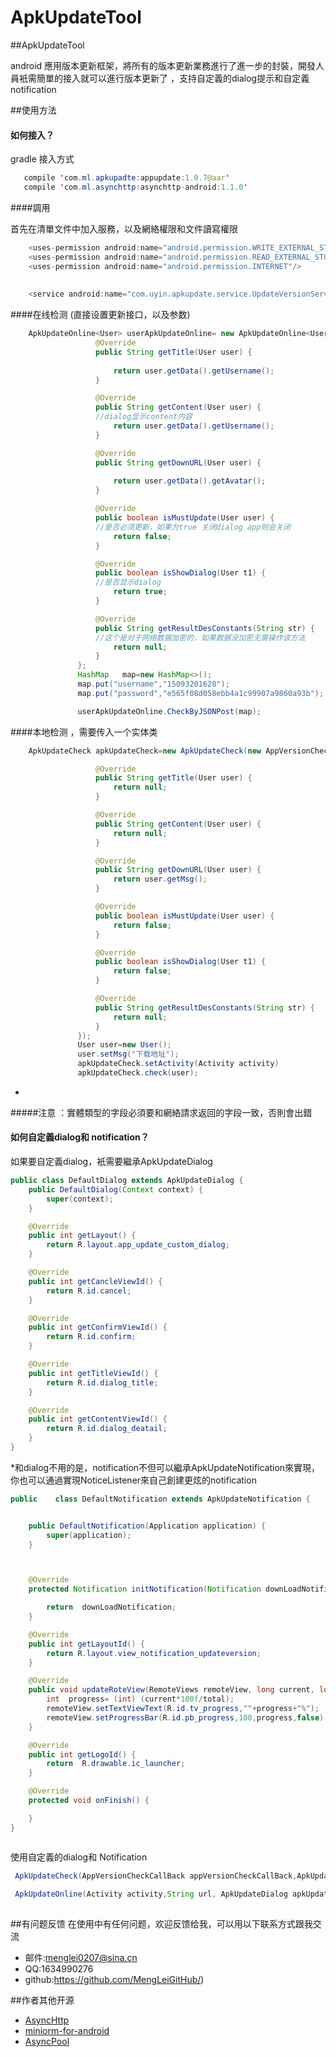 ﻿# ApkUpdateTool
##ApkUpdateTool
 
 android 應用版本更新框架，將所有的版本更新業務進行了進一步的封裝，開發人員衹需簡單的接入就可以進行版本更新了
，支持自定義的dialog提示和自定義 notification

##使用方法

#### 如何接入？
 gradle 接入方式
 ```java
    compile 'com.ml.apkupadte:appupdate:1.0.7@aar'
    compile 'com.ml.asynchttp:asynchttp-android:1.1.0'

 
 ```



####調用

首先在清單文件中加入服務，以及網絡權限和文件讀寫權限
```java
    <uses-permission android:name="android.permission.WRITE_EXTERNAL_STORAGE"/>
    <uses-permission android:name="android.permission.READ_EXTERNAL_STORAGE"/>
    <uses-permission android:name="android.permission.INTERNET"/>
    
    
    <service android:name="com.uyin.apkupdate.service.UpdateVersionService"/>

```


####在线检测 (直接设置更新接口，以及参数)
 ```java
     ApkUpdateOnline<User> userApkUpdateOnline= new ApkUpdateOnline<User>(Activity.this, "http://120.26.106.106:8080/rest/common/user/login.do") {
                    @Override
                    public String getTitle(User user) {
                    
                        return user.getData().getUsername();
                    }

                    @Override
                    public String getContent(User user) {
                    //dialog显示content内容
                        return user.getData().getUsername();
                    }

                    @Override
                    public String getDownURL(User user) {
                    
                        return user.getData().getAvatar();
                    }

                    @Override
                    public boolean isMustUpdate(User user) {
                    //是否必须更新，如果为true 关闭dialog app则会关闭
                        return false;
                    }

                    @Override
                    public boolean isShowDialog(User t1) {
                    //是否显示dialog
                        return true;
                    }

                    @Override
                    public String getResultDesConstants(String str) {
                    //这个是对于网络数据加密的，如果数据没加密无需操作该方法
                        return null;
                    }
                };
                HashMap   map=new HashMap<>();
                map.put("username","15093201628");
                map.put("password","e565f08d058ebb4a1c99907a9860a93b");

                userApkUpdateOnline.CheckByJSONPost(map);
 
 ```
 
 ####本地检测 ，需要传入一个实体类 
 ```java
     ApkUpdateCheck apkUpdateCheck=new ApkUpdateCheck(new AppVersionCheckCallBack<User>(){

                    @Override
                    public String getTitle(User user) {
                        return null;
                    }

                    @Override
                    public String getContent(User user) {
                        return null;
                    }

                    @Override
                    public String getDownURL(User user) {
                        return user.getMsg();
                    }

                    @Override
                    public boolean isMustUpdate(User user) {
                        return false;
                    }

                    @Override
                    public boolean isShowDialog(User t1) {
                        return false;
                    }

                    @Override
                    public String getResultDesConstants(String str) {
                        return null;
                    }
                });
                User user=new User();
                user.setMsg("下载地址");
                apkUpdateCheck.setActivity(Activity activity)
                apkUpdateCheck.check(user);
 
 ```
 
* 
 #####注意 ：實體類型的字段必須要和網絡請求返回的字段一致，否則會出錯 
 
#### 如何自定義dialog和 notification？

如果要自定義dialog，衹需要繼承ApkUpdateDialog

```java
public class DefaultDialog extends ApkUpdateDialog {
    public DefaultDialog(Context context) {
        super(context);
    }

    @Override
    public int getLayout() {
        return R.layout.app_update_custom_dialog;
    }

    @Override
    public int getCancleViewId() {
        return R.id.cancel;
    }

    @Override
    public int getConfirmViewId() {
        return R.id.confirm;
    }

    @Override
    public int getTitleViewId() {
        return R.id.dialog_title;
    }

    @Override
    public int getContentViewId() {
        return R.id.dialog_deatail;
    }
}


```


*和dialog不用的是，notification不但可以繼承ApkUpdateNotification來實現，你也可以通過實現NoticeListener來自己創建更炫的notification
```java
public    class DefaultNotification extends ApkUpdateNotification {


    public DefaultNotification(Application application) {
        super(application);
    }



    @Override
    protected Notification initNotification(Notification downLoadNotification) {

        return  downLoadNotification;
    }

    @Override
    public int getLayoutId() {
        return R.layout.view_notification_updateversion;
    }

    @Override
    public void updateRoteView(RemoteViews remoteView, long current, long total) {
        int  progress= (int) (current*100f/total);
        remoteView.setTextViewText(R.id.tv_progress,""+progress+"%");
        remoteView.setProgressBar(R.id.pb_progress,100,progress,false);
    }

    @Override
    public int getLogoId() {
        return  R.drawable.ic_launcher;
    }

    @Override
    protected void onFinish() {

    }
}



```
使用自定義的dialog和 Notification

```java
 ApkUpdateCheck(AppVersionCheckCallBack appVersionCheckCallBack,ApkUpdateDialog apkUpdateDialog,NoticeListener noticeListener)
 
 ApkUpdateOnline(Activity activity,String url, ApkUpdateDialog apkUpdateDialog, NoticeListener noticeListener)
 

```




##有问题反馈
在使用中有任何问题，欢迎反馈给我，可以用以下联系方式跟我交流

* 邮件:menglei0207@sina.cn
* QQ:1634990276
* github:https://github.com/MengLeiGitHub/)

##作者其他开源

* [AsyncHttp](https://github.com/MengLeiGitHub/AsyncHttp)
* [miniorm-for-android](https://github.com/MengLeiGitHub/miniOrm-for-android) 
* [AsyncPool](https://github.com/MengLeiGitHub/AsyncPool)
